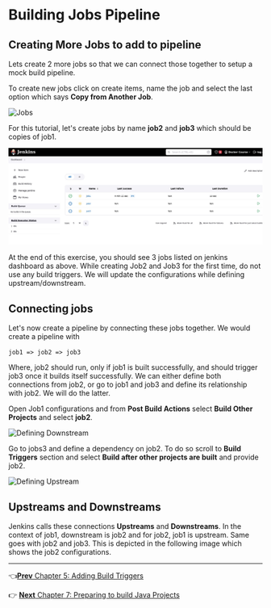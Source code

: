 # Building Jobs Pipeline

## Creating More Jobs to add to pipeline

Lets create 2 more jobs so that we can connect those together to setup a mock build pipeline.

To create new jobs click on create items, name the job and select the last option which says **Copy from Another Job**.

![Jobs](images/chap6/copy_from.png)


For this tutorial, let's create jobs by name **job2** and **job3** which should be copies of job1.

![Jobs](images/chap6/3_jobs.jpg)

At the end of this exercise, you should see 3 jobs listed on jenkins dashboard as above. While creating Job2 and Job3 for the first time, do not use any build triggers. We will update the configurations while defining upstream/downstream.

## Connecting jobs

Let's now create a pipeline by connecting these jobs together. We would create a pipeline with

```
job1 => job2 => job3
```

Where, job2 should run, only if job1 is built successfully, and should trigger job3 once it builds itself successfully. We can either define both connections from job2, or go to job1 and job3 and define its relationship with job2.  We will do the latter.

Open Job1 configurations and from **Post Build Actions** select **Build Other Projects** and select **job2**.

![Defining Downstream](images/chap6/defining_downstream.jpg)

Go to jobs3 and define a dependency on job2. To do so scroll to **Build Triggers** section and select **Build after other projects are built** and provide job2.

![Defining Upstream](images/chap6/defining_upstream.jpg)

## Upstreams and Downstreams

Jenkins calls these connections **Upstreams** and **Downstreams**. In the context of job1, downstream is job2 and for job2, job1 is upstream. Same goes with job2 and job3.  This is depicted in the following image which shows the job2 configurations.

----
:point_left:[**Prev** Chapter 5: Adding Build Triggers ](050_add_build_triggers.md)

:point_right: [**Next** Chapter 7: Preparing to build Java  Projects](070_preparing_for_java_builds.md)

